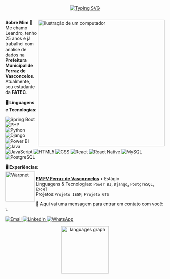 
<div align="center">
<a href="https://git.io/typing-svg"><img src="https://readme-typing-svg.demolab.com?font=Exo&pause=1000&color=8763FF&background=FFFFFF00&center=true&vCenter=true&width=435&lines=%E2%9C%A8+Seja+bem+vindo%2C+yeeppp+%3A)+%E2%9C%A8" alt="Typing SVG" /></a>
</div>

##

<img src="https://raw.githubusercontent.com/MicaelliMedeiros/micaellimedeiros/master/image/computer-illustration.png" alt="ilustração de um computador" min-width="400px" max-width="400px" width="400px" align="right">

<p align="left">
  <strong>Sobre Mim 🙂</strong><br>
  Me chamo Leandro, tenho 25 anos e já trabalhei com análise de dados na <strong>Prefeitura Municipal de Ferraz de Vasconcelos</strong>. Atualmente, sou estudante da   <strong>FATEC</strong>.<br>
</p>

<p align="left">
  <strong>🖥️ Linguagens e Tecnologias: </strong><br>

  ![Spring Boot](https://img.shields.io/badge/-Spring%20Boot-333333?style=flat&logo=springboot)
  ![PHP](https://img.shields.io/badge/-PHP-333333?style=flat&logo=php&logoColor=white)
  ![Python](https://img.shields.io/badge/-Python-333333?style=flat&logo=python)
  ![Django](https://img.shields.io/badge/-Django-333333?style=flat&logo=django)
  ![Power BI](https://img.shields.io/badge/-Power%20BI-333333?style=flat&logo=powerbi)
  ![Java](https://img.shields.io/badge/-Java-333333?style=flat&logo=Java&logoColor=007396)
  ![JavaScript](https://img.shields.io/badge/-JavaScript-333333?style=flat&logo=javascript)
  ![HTML5](https://img.shields.io/badge/-HTML5-333333?style=flat&logo=HTML5)
  ![CSS](https://img.shields.io/badge/-CSS-333333?style=flat&logo=CSS3&logoColor=1572B6)
  ![React](https://img.shields.io/badge/-React-333333?style=flat&logo=react)
  ![React Native](https://img.shields.io/badge/-React%20Native-333333?style=flat&logo=react)
  ![MySQL](https://img.shields.io/badge/-MySQL-333333?style=flat&logo=mysql)
  ![PostgreSQL](https://img.shields.io/badge/-PostgreSQL-333333?style=flat&logo=postgresql)
  
</p>




<p align="left">
  <strong>🖥️ Experiências: </strong><br>

<img align="left" height="94px" width="94px" alt="Warpnet" src="https://github.com/user-attachments/assets/1e94e844-27a7-4d04-af0e-05305e4c4e3a"/>

[**PMFV Ferraz de Vasconcelos**](https://ferrazdevasconcelos.sp.gov.br/web/) • Estágio \
Linguagens & Tecnologias: `Power BI`, `Django`, `PostgreSQL`, `Excel`\
Projetos:`Projeto IEGM`, `Projeto GTS`
<br/>

</p>

<p align="left">
  💌 Aqui vai uma mensagem para entrar em contato com você: ⤵️
</p>

<p align="left">
  <a href="mailto:leandrofrotadasilva@gmail.com" title="Email">
    <img src="https://img.shields.io/badge/-Email-D14836?style=flat-square&logo=gmail&logoColor=white" alt="Email"/>
  </a>
  <a href="https://linkedin.com/in/jose-leandro-frota-341193250" title="LinkedIn">
    <img src="https://img.shields.io/badge/-LinkedIn-0e76a8?style=flat-square&logo=Linkedin&logoColor=white" alt="LinkedIn"/>
  </a>
  <a href="https://wa.me/qr/BBMMZUWHO7MNK1" title="WhatsApp">
    <img src="https://img.shields.io/badge/-WhatsApp-25d366?style=flat-square&logo=whatsapp&logoColor=white" alt="WhatsApp"/>
  </a>
</p>



<div align="center">
  <img src="https://github-readme-stats.vercel.app/api/top-langs?username=JLeandrodc&locale=en&hide_title=false&layout=compact&card_width=320&langs_count=5&theme=dracula&hide_border=false&order=2" height="150" alt="languages graph"  />
</div>


###
